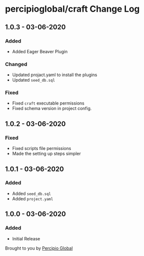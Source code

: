 # percipioglobal/craft Change Log

## 1.0.3 - 03-06-2020

### Added
- Added Eager Beaver Plugin

### Changed
- Updated projact.yaml to install the plugins
- Updated `seed_db.sql`

### Fixed
- Fixed `craft` executable permissions
- Fixed schema version in project config.

## 1.0.2 - 03-06-2020
### Fixed
- Fixed scripts file permissions
- Made the setting up steps simpler

## 1.0.1 - 03-06-2020
### Added
- Added `seed_db.sql`
- Added `project.yaml`

## 1.0.0 - 03-06-2020
### Added
- Initial Release

Brought to you by [Percipio Global](https://percipio.london/)